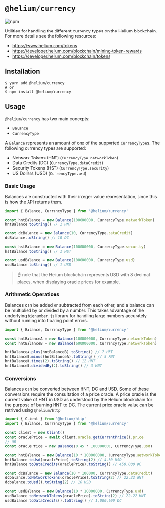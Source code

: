 # `@helium/currency`
![npm](https://img.shields.io/npm/v/@helium/currency)

Utilities for handling the different currency types on the Helium blockchain. For more details see the following resources:

- https://www.helium.com/tokens
- https://developer.helium.com/blockchain/mining-token-rewards
- https://developer.helium.com/blockchain/tokens

## Installation

```shell
$ yarn add @helium/currency
# or
$ npm install @helium/currency
```

## Usage

`@helium/currency` has two main concepts:

- `Balance`
- `CurrencyType`

A `Balance` represents an amount of one of the supported `CurrencyType`s. The following currency types are supported:

- Network Tokens (HNT) (`CurrencyType.networkToken`)
- Data Credits (DC) (`CurrencyType.dataCredit`)
- Security Tokens (HST) (`CurrencyType.security`)
- US Dollars (USD) (`CurrencyType.usd`)


### Basic Usage
Balances are constructed with their integer value representation, since this is how the API returns them.

```js
import { Balance, CurrencyType } from '@helium/currency'

const hntBalance = new Balance(100000000, CurrencyType.networkToken)
hntBalance.toString() // 1 HNT

const dcBalance = new Balance(10, CurrencyType.dataCredit)
dcBalance.toString() // 10 DC

const hstBalance = new Balance(100000000, CurrencyType.security)
hstBalance.toString() // 1 HST

const usdBalance = new Balance(100000000, CurrencyType.usd)
usdBalance.toString() // 1 USD
```

> :point_up: note that the Helium blockchain represents USD with 8 decimal places, when displaying oracle prices for example.

### Arithmetic Operations
Balances can be added or subtracted from each other, and a balance can be multiplied by or divided by a number. This takes advantage of the underlying `bignumber.js` library for handling large numbers accurately without running into floating point errors.

```js
import { Balance, CurrencyType } from '@helium/currency'

const hntBalanceA = new Balance(100000000, CurrencyType.networkToken)
const hntBalanceB = new Balance(600000000, CurrencyType.networkToken)

hntBalanceA.plus(hntBalanceB).toString() // 7 HNT
hntBalanceB.minus(hntBalanceA).toString() // 5 HNT
hntBalanceB.times(2).toString() // 12 HNT
hntBalanceB.dividedBy(2).toString() // 3 HNT
```

### Conversions
Balances can be converted between HNT, DC and USD. Some of these conversions require the consultation of a price oracle. A price oracle is the current value of HNT in USD as understood by the Helium blockchain for the purpose of burning HNT to DC. The current price oracle value can be retrived using `@helium/http`

```js
import { Client } from '@helium/http'
import { Balance, CurrencyType } from '@helium/currency'

const client = new Client()
const oraclePrice = await client.oracle.getCurrentPrice().price
// OR
const oraclePrice = new Balance(0.45 * 100000000, CurrencyType.usd)

const hntBalance = new Balance(10 * 100000000, CurrencyType.networkToken)
hntBalance.toUsd(oraclePrice).toString(2) // 4.50 USD
hntBalance.toDataCredits(oraclePrice).toString() // 450,000 DC

const dcBalance = new Balance(10 * 100000, CurrencyType.dataCredit)
dcbalance.toNetworkTokens(oraclePrice).toString(2) // 22.22 HNT
dcbalance.toUsd().toString(2) // 10 USD

const usdBalance = new Balance(10 * 10000000, CurrencyType.usd)
usdBalance.toNetworkTokens(oraclePrice).toString(2) // 22.22 HNT
usdBalance.toDataCredits().toString() // 1,000,000 DC
```
